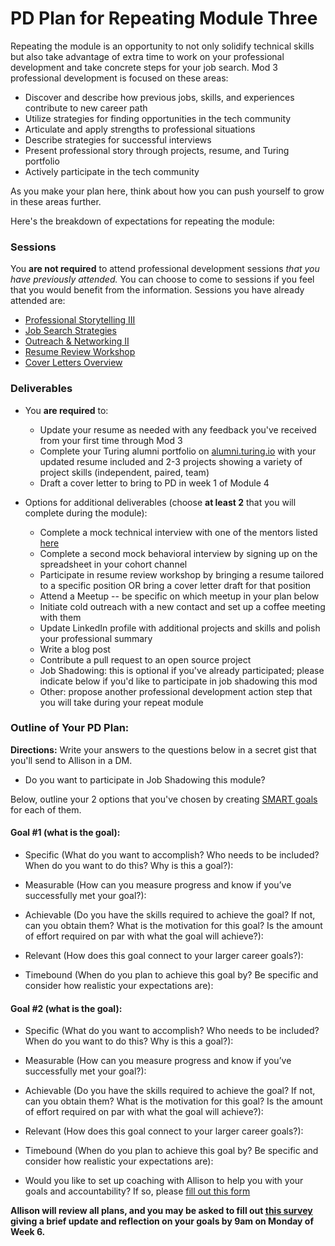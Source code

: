 # PD Plan for Repeating Module Three
Repeating the module is an opportunity to not only solidify technical skills but also take advantage of extra time to work on your professional development and take concrete steps for your job search. Mod 3 professional development is focused on these areas:

* Discover and describe how previous jobs, skills, and experiences contribute to new career path
* Utilize strategies for finding opportunities in the tech community
* Articulate and apply strengths to professional situations
* Describe strategies for successful interviews
* Present professional story through projects, resume, and Turing portfolio
* Actively participate in the tech community

As you make your plan here, think about how you can push yourself to grow in these areas further.

Here's the breakdown of expectations for repeating the module:

### Sessions
You **are not required** to attend professional development sessions *that you have previously attended.* You can choose to come to sessions if you feel that you would benefit from the information. Sessions you have already attended are:

   * [Professional Storytelling III](/module_three/professional_storytelling_iii.md) 
   * [Job Search Strategies](/module_three/job_search_strategies.md)
   * [Outreach & Networking II](/module_three/outreach_networking_ii.md)
   * [Resume Review Workshop](/module_three/m3_resume_review.md)
   * [Cover Letters Overview](/module_three/cover_letters_overview.md)
    
### Deliverables
* You **are required** to:
  * Update your resume as needed with any feedback you've received from your first time through Mod 3
  * Complete your Turing alumni portfolio on [alumni.turing.io](https://alumni.turing.io) with your updated resume included and 2-3 projects showing a variety of project skills (independent, paired, team) 
  * Draft a cover letter to bring to PD in week 1 of Module 4

* Options for additional deliverables (choose **at least 2** that you will complete during the module):
   * Complete a mock technical interview with one of the mentors listed [here](/module_four/interview_prep_resources.md)
   * Complete a second mock behavioral interview by signing up on the spreadsheet in your cohort channel
   * Participate in resume review workshop by bringing a resume tailored to a specific position OR bring a cover letter draft for that position
   * Attend a Meetup -- be specific on which meetup in your plan below
   * Initiate cold outreach with a new contact and set up a coffee meeting with them
   * Update LinkedIn profile with additional projects and skills and polish your professional summary
   * Write a blog post
   * Contribute a pull request to an open source project
   * Job Shadowing: this is optional if you've already participated; please indicate below if you'd like to participate in job shadowing this mod
   * Other: propose another professional development action step that you will take during your repeat module

### Outline of Your PD Plan:
**Directions:** Write your answers to the questions below in a secret gist that you'll send to Allison in a DM. 

* Do you want to participate in Job Shadowing this module?

Below, outline your 2 options that you've chosen by creating [SMART goals](https://www.smartsheet.com/blog/essential-guide-writing-smart-goals) for each of them.
#### Goal #1 (what is the goal): 

* Specific (What do you want to accomplish? Who needs to be included? When do you want to do this? Why is this a goal?): 

* Measurable (How can you measure progress and know if you’ve successfully met your goal?):

* Achievable (Do you have the skills required to achieve the goal? If not, can you obtain them? What is the motivation for this goal? Is the amount of effort required on par with what the goal will achieve?):

* Relevant (How does this goal connect to your larger career goals?):

* Timebound (When do you plan to achieve this goal by? Be specific and consider how realistic your expectations are):

#### Goal #2 (what is the goal): 

* Specific (What do you want to accomplish? Who needs to be included? When do you want to do this? Why is this a goal?): 

* Measurable (How can you measure progress and know if you’ve successfully met your goal?):

* Achievable (Do you have the skills required to achieve the goal? If not, can you obtain them? What is the motivation for this goal? Is the amount of effort required on par with what the goal will achieve?):

* Relevant (How does this goal connect to your larger career goals?):

* Timebound (When do you plan to achieve this goal by? Be specific and consider how realistic your expectations are):

* Would you like to set up coaching with Allison to help you with your goals and accountability? If so, please [fill out this form](https://goo.gl/forms/Z57ywysDRqhOKfHD2)

**Allison will review all plans, and you may be asked to fill out [this survey](https://goo.gl/forms/yY8pd8bcJGV3bPwq2) giving a brief update and reflection on your goals by 9am on Monday of Week 6.**  
